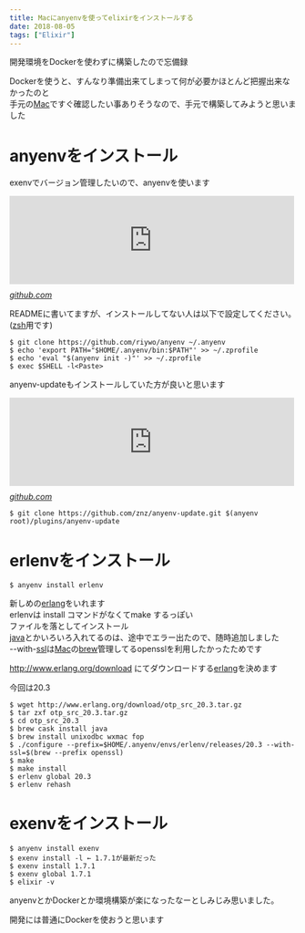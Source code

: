 ```yaml
---
title: Macにanyenvを使ってelixirをインストールする
date: 2018-08-05
tags: ["Elixir"]
---
```


<p>開発環境をDockerを使わずに構築したので忘備録</p>

<p>Dockerを使うと、すんなり準備出来てしまって何が必要かほとんど把握出来なかったのと<br/>
手元の<a class="keyword" href="http://d.hatena.ne.jp/keyword/Mac">Mac</a>ですぐ確認したい事ありそうなので、手元で構築してみようと思いました</p>

<h1>anyenvをインストール</h1>

<p>exenvでバージョン管理したいので、anyenvを使います</p>

<p><iframe src="https://hatenablog-parts.com/embed?url=https%3A%2F%2Fgithub.com%2Friywo%2Fanyenv" title="riywo/anyenv" class="embed-card embed-webcard" scrolling="no" frameborder="0" style="display: block; width: 100%; height: 155px; max-width: 500px; margin: 10px 0px;"></iframe><cite class="hatena-citation"><a href="https://github.com/riywo/anyenv">github.com</a></cite></p>

<p>READMEに書いてますが、インストールしてない人は以下で設定してください。(<a class="keyword" href="http://d.hatena.ne.jp/keyword/zsh">zsh</a>用です)</p>

```
$ git clone https://github.com/riywo/anyenv ~/.anyenv
$ echo 'export PATH="$HOME/.anyenv/bin:$PATH"' >> ~/.zprofile
$ echo 'eval "$(anyenv init -)"' >> ~/.zprofile
$ exec $SHELL -l<Paste>
```


<p>anyenv-updateもインストールしていた方が良いと思います</p>

<p><iframe src="https://hatenablog-parts.com/embed?url=https%3A%2F%2Fgithub.com%2Fznz%2Fanyenv-update" title="znz/anyenv-update" class="embed-card embed-webcard" scrolling="no" frameborder="0" style="display: block; width: 100%; height: 155px; max-width: 500px; margin: 10px 0px;"></iframe><cite class="hatena-citation"><a href="https://github.com/znz/anyenv-update">github.com</a></cite></p>

```
$ git clone https://github.com/znz/anyenv-update.git $(anyenv root)/plugins/anyenv-update
```


<h1>erlenvをインストール</h1>

```
$ anyenv install erlenv
```

<p>新しめの<a class="keyword" href="http://d.hatena.ne.jp/keyword/erlang">erlang</a>をいれます<br/>
erlenvは install コマンドがなくてmake するっぽい<br/>
ファイルを落としてインストール<br/>
<a class="keyword" href="http://d.hatena.ne.jp/keyword/java">java</a>とかいろいろ入れてるのは、途中でエラー出たので、随時追加しました<br/>
--with-<a class="keyword" href="http://d.hatena.ne.jp/keyword/ssl">ssl</a>は<a class="keyword" href="http://d.hatena.ne.jp/keyword/Mac">Mac</a>の<a class="keyword" href="http://d.hatena.ne.jp/keyword/brew">brew</a>管理してるopensslを利用したかったためです</p>

<p><a href="http://www.erlang.org/download">http://www.erlang.org/download</a> にてダウンロードする<a class="keyword" href="http://d.hatena.ne.jp/keyword/erlang">erlang</a>を決めます</p>

<p>今回は20.3</p>

```
$ wget http://www.erlang.org/download/otp_src_20.3.tar.gz
$ tar zxf otp_src_20.3.tar.gz
$ cd otp_src_20.3
$ brew cask install java
$ brew install unixodbc wxmac fop
$ ./configure --prefix=$HOME/.anyenv/envs/erlenv/releases/20.3 --with-ssl=$(brew --prefix openssl)
$ make
$ make install
$ erlenv global 20.3
$ erlenv rehash
```

<h1>exenvをインストール</h1>

```
$ anyenv install exenv
$ exenv install -l ← 1.7.1が最新だった
$ exenv install 1.7.1
$ exenv global 1.7.1
$ elixir -v
```

<p>anyenvとかDockerとか環境構築が楽になったなーとしみじみ思いました。</p>

<p>開発には普通にDockerを使おうと思います</p>
